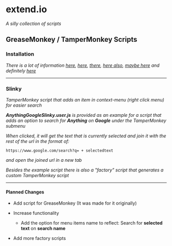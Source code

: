 # extend.io
_A silly collection of scripts_

## GreaseMonkey / TamperMonkey Scripts

### Installation

_There is a lot of information [here](https://greasyfork.org/en), [here](https://www.userscript.zone/howto), [there](https://openuserjs.org/), [here also](https://gist.github.com/search?l=JavaScript&o=desc&q=%22%3D%3DUserScript%3D%3D%22&s=updated), [maybe here](https://www.tampermonkey.net/scripts.php) and definitely [here](https://www.google.com)_

--------------------

### Slinky

_TamperMonkey script that adds an item in context-menu (right click menu) for easier search_

_**AnythingGoogleSlinky.user.js** is provided as an example for a script that adds an option to search for **Anything** on **Google** under the TamperMonkey submenu_

_When clicked, it will get the text that is currently selected and join it with the rest of the url in the format of:_

    https://www.google.com/search?q= + selectedtext 
    
_and open the joined url in a new tab_

_Besides the example script there is also a "factory" script that generates a custom TamperMonkey script_

----

#### Planned Changes

- Add script for GreaseMonkey (It was made for it originally)

- Increase functionality

  * Add the option for menu items name to reflect: Search for **selected text** on **search name**

- Add more factory scripts
